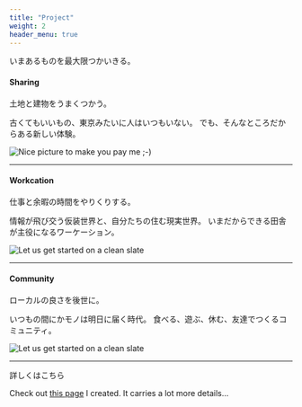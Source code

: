 ```yaml
---
title: "Project"
weight: 2
header_menu: true
---
```


いまあるものを最大限つかいきる。

#### Sharing

土地と建物をうまくつかう。

古くてもいいもの、東京みたいに人はいつもいない。
でも、そんなところだからある新しい体験。

![Nice picture to make you pay me ;-)](images/sharing.jpg)

---

#### Workcation

仕事と余暇の時間をやりくりする。

情報が飛び交う仮装世界と、自分たちの住む現実世界。
いまだからできる田舎が主役になるワーケーション。

![Let us get started on a clean slate](images/workcation.jpg)

---

#### Community

ローカルの良さを後世に。

いつもの間にかモノは明日に届く時代。
食べる、遊ぶ、休む、友達でつくるコミュニティ。


![Let us get started on a clean slate](images/community.jpg)

---


詳しくはこちら

Check out [this page](services) I created. It carries a lot more details...
